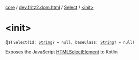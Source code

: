 [core](../../index.md) / [dev.fritz2.dom.html](../index.md) / [Select](index.md) / [&lt;init&gt;](./-init-.md)

# &lt;init&gt;

(js) `Select(id: `[`String`](https://kotlinlang.org/api/latest/jvm/stdlib/kotlin/-string/index.html)`? = null, baseClass: `[`String`](https://kotlinlang.org/api/latest/jvm/stdlib/kotlin/-string/index.html)`? = null)`

Exposes the JavaScript [HTMLSelectElement](https://developer.mozilla.org/en/docs/Web/API/HTMLSelectElement) to Kotlin

